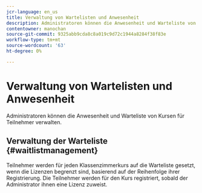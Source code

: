 ```yaml
---
jcr-language: en_us
title: Verwaltung von Wartelisten und Anwesenheit
description: Administratoren können die Anwesenheit und Warteliste von Kursen für Adobe Learning Manager-Teilnehmer verwalten.
contentowner: manochan
source-git-commit: 9325abb9cda8c8a019c9d72c1944a8284f38f83e
workflow-type: tm+mt
source-wordcount: '63'
ht-degree: 0%

---
```




# Verwaltung von Wartelisten und Anwesenheit

Administratoren können die Anwesenheit und Warteliste von Kursen für Teilnehmer verwalten.

## Verwaltung der Warteliste {#waitlistmanagement}

Teilnehmer werden für jeden Klassenzimmerkurs auf die Warteliste gesetzt, wenn die Lizenzen begrenzt sind, basierend auf der Reihenfolge ihrer Registrierung. Die Teilnehmer werden für den Kurs registriert, sobald der Administrator ihnen eine Lizenz zuweist.
